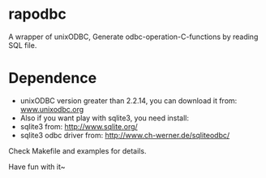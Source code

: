 rapodbc
=======

A wrapper of unixODBC, Generate odbc-operation-C-functions by reading SQL file.

Dependence
==========
* unixODBC version greater than 2.2.14, you can download it from: www.unixodbc.org 
* Also if you want play with sqlite3, you need install:
* sqlite3 from: http://www.sqlite.org/
* sqlite3 odbc driver from: http://www.ch-werner.de/sqliteodbc/

Check Makefile and examples for details.

Have fun with it~

